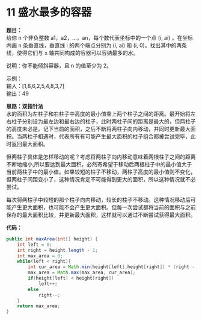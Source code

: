 # 11 盛水最多的容器
**题目：**  
给你 n 个非负整数 a1，a2，...，an，每个数代表坐标中的一个点 (i, ai) 。在坐标内画 n 条垂直线，垂直线 i 的两个端点分别为 (i, ai) 和 (i, 0)。找出其中的两条线，使得它们与 x 轴共同构成的容器可以容纳最多的水。

说明：你不能倾斜容器，且 n 的值至少为 2。

示例：  
输入：[1,8,6,2,5,4,8,3,7]  
输出：49


**思路：双指针法**  
水的面积为左柱子和右柱子中高度的最小值乘上两个柱子之间的距离。最开始将左右柱子分别设为最左边和最右边的柱子，此时两柱子间的距离是最大的，但两柱子的高度未必是。记下当前的面积，之后不断将两柱子向内移动，并同时更新最大面积。当两柱子相遇时，代表所有有可能产生最大面积的柱子组合都被尝试完毕，此时返回最大面积。

但两柱子具体是怎样移动的呢？考虑将两柱子向内移动意味着两根柱子之间的距离不断地缩小,所以要达到最大面积，必然寄希望于移动后两根柱子中的最小值大于当前两柱子中的最小值。如果较短的柱子不移动，两柱子高度的最小值则不变化，但两柱子间距变小了，这种情况肯定不可能得到更大的面积，所以这种情况就不必尝试。   

每次将两柱子中较短的那个柱子向内移动，较长的柱子不移动。这种情况移动后可能产生更大面积，也可能不会产生更大面积。但每一次尝试都将当前的面积与之前保存的最大面积比较，并更新最大面积，这样就可以通过不断尝试获得最大面积。

**代码：**
```java
public int maxArea(int[] height) {
    int left = 0;
    int right = height.length - 1;
    int max_area = 0;
    while(left < right){
        int cur_area = Math.min(height[left],height[right]) * (right - left);
        max_area = Math.max(max_area, cur_area);
        if(height[left] < height[right])
            left++;
        else
            right--;
    }
    return max_area;
}
```
